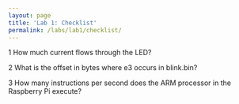 ```yaml
---
layout: page
title: 'Lab 1: Checklist'
permalink: /labs/lab1/checklist/
---
```


1 How much current flows through the LED?

2 What is the offset in bytes where e3 occurs in blink.bin?

3 How many instructions per second does the ARM processor
in the Raspberry Pi execute?

